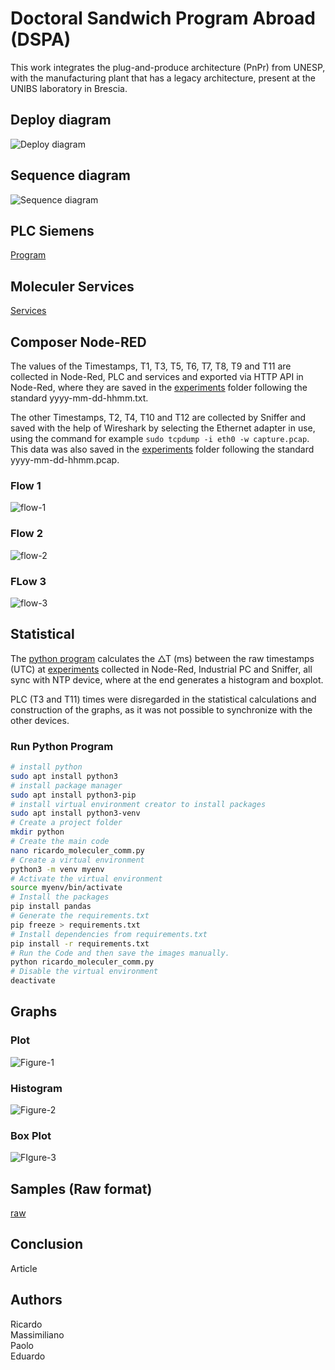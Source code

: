 # Doctoral Sandwich Program Abroad (DSPA)  

This work integrates the plug-and-produce architecture (PnPr) from UNESP, with the manufacturing plant that has a legacy architecture, present at the UNIBS laboratory in Brescia.  
 
## Deploy diagram
![Deploy diagram](diagrams/deploy/deploy-diagram.svg)

## Sequence diagram
![Sequence diagram](diagrams/sequence/sequence-diagram.svg)

## PLC Siemens 
[Program](./siemens/program.txt)

## Moleculer Services
[Services](./services/)

## Composer Node-RED  

The values ​​of the Timestamps, T1, T3, T5, T6, T7, T8, T9 and T11 are collected in Node-Red, PLC and services and exported via HTTP API in Node-Red, where they are saved in the [experiments](./experiments/) folder following the standard yyyy-mm-dd-hhmm.txt.  

The other Timestamps, T2, T4, T10 and T12 are collected by Sniffer and saved with the help of Wireshark by selecting the Ethernet adapter in use, using the command for example `sudo tcpdump -i eth0 -w capture.pcap`. This data was also saved in the [experiments](./experiments/) folder following the standard yyyy-mm-dd-hhmm.pcap.  

### Flow 1
![flow-1](./node-red/flow-1.png)  

### Flow 2
![flow-2](./node-red/flow-2.png)  

### FLow 3
![flow-3](./node-red/flow-3.png)  


## Statistical  

The [python program](./python/ricardo_moleculer_comm.py) calculates the △T (ms) between the raw timestamps (UTC) at [experiments](./experiments/)  collected in Node-Red, Industrial PC and Sniffer, all sync with NTP device, where at the end generates a histogram and boxplot.  

PLC (T3 and T11) times were disregarded in the statistical calculations and construction of the graphs, as it was not possible to synchronize with the other devices.  

### Run Python Program  

```bash
# install python
sudo apt install python3
# install package manager
sudo apt install python3-pip
# install virtual environment creator to install packages
sudo apt install python3-venv
# Create a project folder
mkdir python
# Create the main code
nano ricardo_moleculer_comm.py
# Create a virtual environment
python3 -m venv myenv
# Activate the virtual environment 
source myenv/bin/activate
# Install the packages
pip install pandas
# Generate the requirements.txt
pip freeze > requirements.txt
# Install dependencies from requirements.txt
pip install -r requirements.txt
# Run the Code and then save the images manually.
python ricardo_moleculer_comm.py
# Disable the virtual environment
deactivate
```
 
## Graphs

### Plot
![Figure-1](./experiments/2024-07-31/2024-07-31-09-27-Figure-1.svg) 
### Histogram
![Figure-2](./experiments/2024-07-31/2024-07-31-09-27-Figure-2.svg)  
### Box Plot
![FIgure-3](./experiments/2024-07-31/2024-07-31-09-27-Figure-3.svg)  

## Samples (Raw format)
[raw](./experiments/2024-06-19/2024-06-19-1449.txt.xlsx)

## Conclusion
Article

## Authors
Ricardo  
Massimiliano  
Paolo  
Eduardo  






